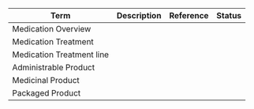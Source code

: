 
|Term|Description|Reference|Status|
|----|----|----|----|
|Medication Overview||||
|Medication Treatment| |||
|Medication Treatment line||||
|Administrable Product||||
|Medicinal Product||||
|Packaged Product||||
